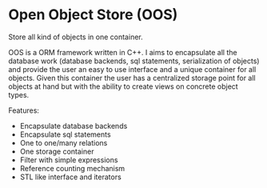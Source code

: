 Open Object Store (OOS)
=======================

Store all kind of objects in one container.

OOS is a ORM framework written in C++. I aims to encapsulate all the database work (database backends, sql statements, serialization of objects) and provide the user an easy to use interface and a unique container for all objects. Given this container the user has a centralized storage point for all objects at hand but with the ability to create views on concrete object types.

Features:

 * Encapsulate database backends
 * Encapsulate sql statements
 * One to one/many relations
 * One storage container
 * Filter with simple expressions
 * Reference counting mechanism
 * STL like interface and iterators

